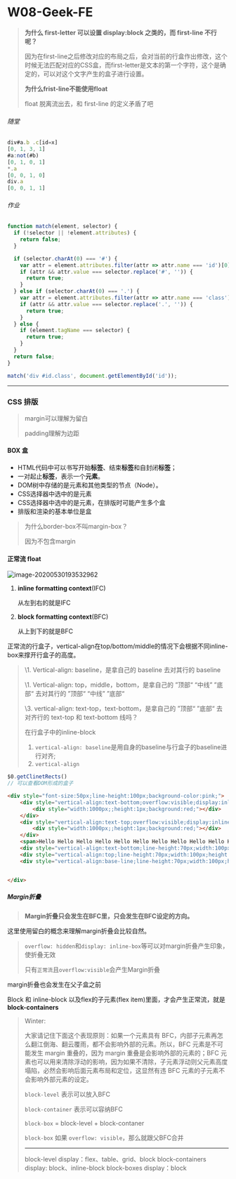 

# W08-Geek-FE


> **为什么 first-letter 可以设置 display:block 之类的，而 first-line 不行呢？**
>
> 因为在first-line之后修改对应的布局之后，会对当前的行盒作出修改，这个时候无法匹配对应的CSS盒，而first-letter是文本的第一个字符，这个是确定的，可以对这个文字产生的盒子进行设置。
>
>
>
> **为什么frist-line不能使用float**
>
> float 脱离流出去，和 first-line 的定义矛盾了吧



###### 随堂

```js
div#a.b .c[id=x]
[0, 1, 3, 1]
#a:not(#b)
[0, 1, 0, 1]
*.a
[0, 0, 1, 0]
div.a
[0, 0, 1, 1]
```



###### 作业

```js
function match(element, selector) {
  if (!selector || !element.attributes) {
    return false;
  }

  if (selector.charAt(0) === '#') {
    var attr = element.attributes.filter(attr => attr.name === 'id')[0];
    if (attr && attr.value === selector.replace('#', '')) {
      return true;
    }
  } else if (selector.charAt(0) === '.') {
    var attr = element.attributes.filter(attr => attr.name === 'class')[0];
    if (attr && attr.value === selector.replace('.', '')) {
      return true;
    }
  } else {
    if (element.tagName === selector) {
      return true;
    }
  }
  return false;
}

match('div #id.class', document.getElementById('id'));
```

---



### CSS 排版

> margin可以理解为留白
>
> padding理解为边距

#### BOX 盒

- HTML代码中可以书写开始**标签**、结束**标签**和自封闭**标签**；
- 一对起止**标签**，表示一个**元素**。
- DOM树中存储的是元素和其他类型的节点（Node）。
- CSS选择器中选中的是元素
- CSS选择器中选中的是元素，在排版时可能产生多个盒
- 排版和渲染的基本单位是盒

> 为什么border-box不叫margin-box？
>
> 因为不包含margin

#### 正常流 float

![image-20200530193532962](https://tva1.sinaimg.cn/large/007S8ZIlgy1gfapi411znj31a40l00vj.jpg)



1. **inline formatting context**(IFC)

   从左到右的就是IFC

2. **block formatting context**(BFC)

   从上到下的就是BFC

正常流的行盒子，vertical-align在top/bottom/middle的情况下会根据不同inline-box来撑开行盒子的高度。

> \1.  Vertical-align: baseline，是拿自己的 baseline 去对其行的 baseline
>
>   \1.  Vertical-align: top，middle，bottom，是拿自己的 ”顶部“ “中线” ”底部“ 去对其行的 ”顶部“ “中线” ”底部“
>
>   \3.  vertical-align: text-top，text-bottom，是拿自己的 ”顶部“ ”底部“ 去对齐行的 text-top 和 text-bottom 线吗？
>
> 在行盒子中的inline-block
>
> 1. `vertical-align: baseline`是用自身的baseline与行盒子的baseline进行对齐;
> 2. `vertical-align`



```js
$0.getClinetRects()
// 可以查看DOM形成的盒子
```



```html
<div style="font-size:50px;line-height:100px;background-color:pink;">
    <div style="vertical-align:text-bottom;overflow:visible;display:inline-block;width:1px;height:1px;">
        <div style="width:1000px;;height:1px;background:red;"></div>
    </div>
    <div style="vertical-align:text-top;overflow:visible;display:inline-block;width:1px;height:1px;">
        <div style="width:1000px;;height:1px;background:red;"></div>
    </div>
    <span>Hello Hello Hello Hello Hello Hello Hello Hello Hello Hello Hello </span>
    <div style="vertical-align:text-bottom;line-height:70px;width:100px;height:150px;background-color:aqua;display:inline-block">1</div>
    <div style="vertical-align:top;line-height:70px;width:100px;height:50px;background-color:aqua;display:inline-block">1</div>
    <div style="vertical-align:base-line;line-height:70px;width:100px;height:550px;background-color:plum;display:inline-block">1</div>


</div>
```

##### Margin折叠

> **Margin折叠只会发生在BFC里，只会发生在BFC设定的方向。**

这里使用留白的概念来理解margin折叠会比较自然。

> `overflow: hidden`和`display: inline-box`等可以对margin折叠产生印象，使折叠无效
>
> 只有`正常流`且`overflow:visible`会产生Margin折叠

margin折叠也会发生在父子盒之前

Block 和 inline-block 以及flex的子元素(flex item)里面，才会产生正常流，就是**block-containers**

> Winter:
>
> 大家请记住下面这个表现原则：如果一个元素具有 BFC，内部子元素再怎么翻江倒海、翻云覆雨，都不会影响外部的元素。所以，BFC 元素是不可能发生 margin 重叠的，因为 margin 重叠是会影响外部的元素的；BFC 元素也可以用来清除浮动的影响，因为如果不清除，子元素浮动则父元素高度塌陷，必然会影响后面元素布局和定位，这显然有违 BFC 元素的子元素不会影响外部元素的设定。
>
> `block-level` 表示可以放入BFC
>
> `block-container` 表示可以容纳BFC
>
> `block-box` = block-level + block-contaner
>
> `block-box` 如果 `overflow: visible`，那么就跟父BFC合并
>
> ---
>
> block-level display：flex、table、grid、block
> block-containers display: block、inline-block
> block-boxes display：block

